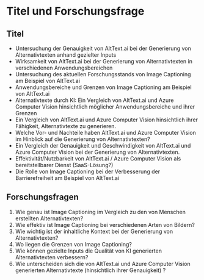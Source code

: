 # Titel und Forschungsfrage

## Titel

- Untersuchung der Genauigkeit von AltText.ai bei der Generierung von Alternativtexten anhand gezielter Inputs
- Wirksamkeit von AltText.ai bei der Generierung von Alternativtexten in verschiedenen Anwendungsbereichen
- Untersuchung des aktuellen Forschungsstands von Image Captioning am Beispiel von AltText.ai
- Anwendungsbereiche und Grenzen von Image Captioning am Beispiel von AltText.ai
- Alternativtexte durch KI: Ein Vergleich von AltText.ai und Azure Computer Vision hinsichtlich möglicher Anwendungsbereiche und ihrer Grenzen
- Ein Vergleich von AltText.ai und Azure Computer Vision hinsichtlich ihrer Fähigkeit, Alternativtexte zu generieren.
- Welche Vor- und Nachteile haben AltText.ai und Azure Computer Vision im Hinblick auf die Generierung von Alternativtexten?
- Ein Vergleich der Genauigkeit und Geschwindigkeit von AltText.ai und Azure Computer Vision bei der Generierung von Alternativtexten.
- Effektivität/Nutzbarkeit von AltText.ai / Azure Computer Vision als bereitstellbarer Dienst (SaaS-Lösung?)
- Die Rolle von Image Captioning bei der Verbesserung der Barrierefreiheit am Beispiel von AltText.ai

## Forschungsfragen

1. Wie genau ist Image Captioning im Vergleich zu den von Menschen erstellten Alternativtexten?
2. Wie effektiv ist Image Captioning bei verschiedenen Arten von Bildern?
3. Wie wichtig ist der inhaltliche Kontext bei der Generierung von Alternativtexten?
4. Wo liegen die Grenzen von Image Captioning?
5. Wie können gezielte Inputs die Qualität von KI generierten Alternativtexten verbessern?
6. Wie unterscheiden sich die von AltText.ai und Azure Computer Vision generierten Alternativtexte (hinsichtlich ihrer Genauigkeit) ?
